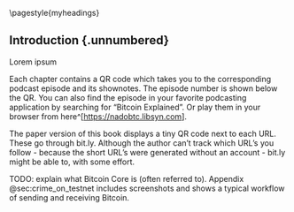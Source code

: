 \pagestyle{myheadings}
## Introduction {.unnumbered}

Lorem ipsum

Each chapter contains a QR code which takes you to the corresponding podcast episode and its shownotes. The episode number is shown below the QR. You can also find the episode in your favorite podcasting application by searching for “Bitcoin Explained”. Or play them in your browser from here^[<https://nadobtc.libsyn.com>].

The paper version of this book displays a tiny QR code next to each URL. These go through bit.ly. Although the author can’t track which URL’s you follow - because the short URL’s were generated without an account - bit.ly might be able to, with some effort.

TODO: explain what Bitcoin Core is (often referred to). Appendix @sec:crime_on_testnet includes screenshots and shows a typical workflow of sending and receiving Bitcoin.
